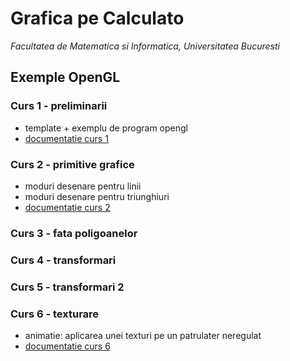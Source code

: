 # Grafica pe Calculato
*Facultatea de Matematica si Informatica, Universitatea Bucuresti*

## Exemple OpenGL

### Curs 1 - preliminarii
- template + exemplu de program opengl
- [documentatie curs 1](/documentation/curs1.md) 
### Curs 2 - primitive grafice
- moduri desenare pentru linii
- moduri desenare pentru triunghiuri
- [documentatie curs 2](/documentation/curs2.md)
### Curs 3 - fata poligoanelor
### Curs 4 - transformari
### Curs 5 - transformari 2
### Curs 6 - texturare
- animatie: aplicarea unei texturi pe un patrulater neregulat
- [documentatie curs 6](/documentation/curs6.md)